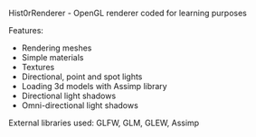 Hist0rRenderer - OpenGL renderer coded for learning purposes

Features:
- Rendering meshes
- Simple materials
- Textures
- Directional, point and spot lights
- Loading 3d models with Assimp library
- Directional light shadows
- Omni-directional light shadows

External libraries used: GLFW, GLM, GLEW, Assimp
